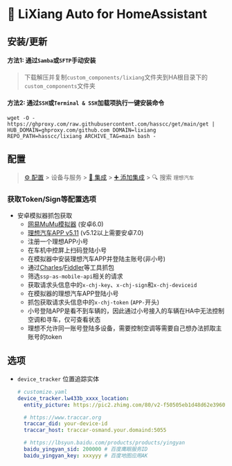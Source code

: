 # 🚙 LiXiang Auto for HomeAssistant


<a name="install"></a>
## 安装/更新

#### 方法1: 通过`Samba`或`SFTP`手动安装
> 下载解压并复制`custom_components/lixiang`文件夹到HA根目录下的`custom_components`文件夹

#### 方法2: 通过`SSH`或`Terminal & SSH`加载项执行一键安装命令
```shell
wget -O - https://ghproxy.com/raw.githubusercontent.com/hasscc/get/main/get | HUB_DOMAIN=ghproxy.com/github.com DOMAIN=lixiang REPO_PATH=hasscc/lixiang ARCHIVE_TAG=main bash -
```


<a name="config"></a>
## 配置

> [⚙️ 配置](https://my.home-assistant.io/redirect/config) > 设备与服务 > [🧩 集成](https://my.home-assistant.io/redirect/integrations) > [➕ 添加集成](https://my.home-assistant.io/redirect/config_flow_start?domain=lixiang) > 🔍 搜索 `理想汽车`

### 获取Token/Sign等配置选项
- 安卓模拟器抓包获取
  - [网易MuMu模拟器](https://mumu.163.com) (安卓6.0)
  - [理想汽车APP v5.11](https://www.wandoujia.com/apps/7954884/history_v1030) (v5.12以上需要安卓7.0)
  - 注册一个理想APP小号
  - 在车机中控屏上扫码登陆小号
  - 在模拟器中安装理想汽车APP并登陆主账号(非小号)
  - 通过[Charles](https://www.charlesproxy.com)/[Fiddler](https://www.telerik.com/fiddler)等工具抓包
  - 筛选`ssp-as-mobile-api`相关的请求
  - 获取请求头信息中的`x-chj-key`、`x-chj-sign`和`x-chj-deviceid`
  - 在模拟器的理想汽车APP登陆小号
  - 抓包获取请求头信息中的`x-chj-token` (`APP-`开头)
  - 小号登陆APP是看不到车辆的，因此通过小号接入的车辆在HA中无法控制空调和寻车，仅可查看状态
  - 理想不允许同一账号登陆多设备，需要控制空调等需要自己想办法抓取主账号的token


<a name="option"></a>
## 选项

- `device_tracker` 位置追踪实体
  ```yaml
  # customize.yaml
  device_tracker.lw433b_xxxx_location:
    entity_picture: https://pic2.zhimg.com/80/v2-f50505eb1d48d62e3960778c18930e04_720w.png

    # https://www.traccar.org
    traccar_did: your-device-id
    traccar_host: traccar-osmand.your.domaind:5055

    # https://lbsyun.baidu.com/products/products/yingyan
    baidu_yingyan_sid: 200000 # 百度鹰眼服务ID
    baidu_yingyan_key: xxxyyy # 百度地图应用AK
  ```
